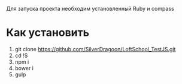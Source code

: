 Для запуска проекта необходим установленный Ruby и compass

# Как установить

1. git clone https://github.com/SilverDragoon/LoftSchool_TestJS.git
2. cd !$
3. npm i
4. bower i
5. gulp


